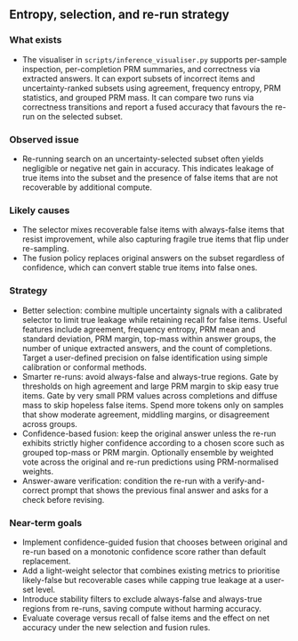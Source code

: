 ## Entropy, selection, and re-run strategy

### What exists

- The visualiser in `scripts/inference_visualiser.py` supports per-sample inspection, per-completion PRM summaries, and correctness via extracted answers. It can export subsets of incorrect items and uncertainty-ranked subsets using agreement, frequency entropy, PRM statistics, and grouped PRM mass. It can compare two runs via correctness transitions and report a fused accuracy that favours the re-run on the selected subset.

### Observed issue

- Re-running search on an uncertainty-selected subset often yields negligible or negative net gain in accuracy. This indicates leakage of true items into the subset and the presence of false items that are not recoverable by additional compute.

### Likely causes

- The selector mixes recoverable false items with always-false items that resist improvement, while also capturing fragile true items that flip under re-sampling.
- The fusion policy replaces original answers on the subset regardless of confidence, which can convert stable true items into false ones.

### Strategy

- Better selection: combine multiple uncertainty signals with a calibrated selector to limit true leakage while retaining recall for false items. Useful features include agreement, frequency entropy, PRM mean and standard deviation, PRM margin, top-mass within answer groups, the number of unique extracted answers, and the count of completions. Target a user-defined precision on false identification using simple calibration or conformal methods.
- Smarter re-runs: avoid always-false and always-true regions. Gate by thresholds on high agreement and large PRM margin to skip easy true items. Gate by very small PRM values across completions and diffuse mass to skip hopeless false items. Spend more tokens only on samples that show moderate agreement, middling margins, or disagreement across groups.
- Confidence-based fusion: keep the original answer unless the re-run exhibits strictly higher confidence according to a chosen score such as grouped top-mass or PRM margin. Optionally ensemble by weighted vote across the original and re-run predictions using PRM-normalised weights.
- Answer-aware verification: condition the re-run with a verify-and-correct prompt that shows the previous final answer and asks for a check before revising.

### Near-term goals

- Implement confidence-guided fusion that chooses between original and re-run based on a monotonic confidence score rather than default replacement.
- Add a light-weight selector that combines existing metrics to prioritise likely-false but recoverable cases while capping true leakage at a user-set level.
- Introduce stability filters to exclude always-false and always-true regions from re-runs, saving compute without harming accuracy.
- Evaluate coverage versus recall of false items and the effect on net accuracy under the new selection and fusion rules.
